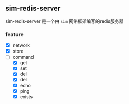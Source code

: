 sim-redis-server
---

sim-redis-server 是一个由 `sim` 网络框架编写的redis服务器

### feature

- [x] network
- [x] store
- [ ] command
  - [x] get
  - [x] set
  - [x] del
  - [x] del
  - [x] echo
  - [x] ping
  - [x] exists
